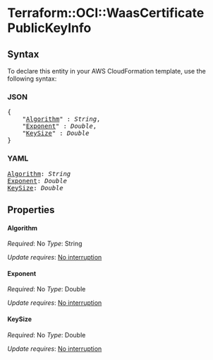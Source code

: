 # Terraform::OCI::WaasCertificate PublicKeyInfo

## Syntax

To declare this entity in your AWS CloudFormation template, use the following syntax:

### JSON

<pre>
{
    "<a href="#algorithm" title="Algorithm">Algorithm</a>" : <i>String</i>,
    "<a href="#exponent" title="Exponent">Exponent</a>" : <i>Double</i>,
    "<a href="#keysize" title="KeySize">KeySize</a>" : <i>Double</i>
}
</pre>

### YAML

<pre>
<a href="#algorithm" title="Algorithm">Algorithm</a>: <i>String</i>
<a href="#exponent" title="Exponent">Exponent</a>: <i>Double</i>
<a href="#keysize" title="KeySize">KeySize</a>: <i>Double</i>
</pre>

## Properties

#### Algorithm

_Required_: No
_Type_: String

_Update requires_: [No interruption](https://docs.aws.amazon.com/AWSCloudFormation/latest/UserGuide/using-cfn-updating-stacks-update-behaviors.html#update-no-interrupt)

#### Exponent

_Required_: No
_Type_: Double

_Update requires_: [No interruption](https://docs.aws.amazon.com/AWSCloudFormation/latest/UserGuide/using-cfn-updating-stacks-update-behaviors.html#update-no-interrupt)

#### KeySize

_Required_: No
_Type_: Double

_Update requires_: [No interruption](https://docs.aws.amazon.com/AWSCloudFormation/latest/UserGuide/using-cfn-updating-stacks-update-behaviors.html#update-no-interrupt)

